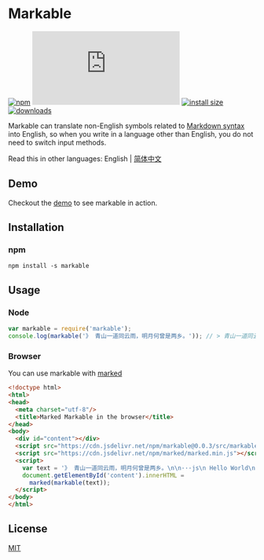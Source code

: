 # Markable

[![npm](https://badgen.net/npm/v/markable)](https://www.npmjs.com/package/markable)
[![gzip size](https://badgen.net/badgesize/gzip/https://cdn.jsdelivr.net/npm/markable@0.0.3/src/markable.min.js)](https://cdn.jsdelivr.net/npm/markable@0.0.3/src/markable.min.js)
[![install size](https://badgen.net/packagephobia/install/markable)](https://packagephobia.now.sh/result?p=markable)
[![downloads](https://badgen.net/npm/dt/markable)](https://www.npmjs.com/package/markable)

Markable can translate non-English symbols related to  [Markdown syntax](https://daringfireball.net/projects/markdown/syntax) into English, so when you write in a language other than English, you do not need to switch input methods.

Read this in other languages: English | [简体中文](https://github.com/hbhde/markable/blob/master/README_ZH-CN.md)

## Demo

Checkout the [demo](http://lengyue.ink/markable-markdown-editor/) to see markable in action.

## Installation

### npm

```
npm install -s markable
```

## Usage

### Node

```js
var markable = require('markable');
console.log(markable('》 青山一道同云雨，明月何曾是两乡。')); // > 青山一道同云雨，明月何曾是两乡。
```

### Browser

You can use markable with [marked](https://github.com/markedjs/marked)

```html
<!doctype html>
<html>
<head>
  <meta charset="utf-8"/>
  <title>Marked Markable in the browser</title>
</head>
<body>
  <div id="content"></div>
  <script src="https://cdn.jsdelivr.net/npm/markable@0.0.3/src/markable.min.js"></script>
  <script src="https://cdn.jsdelivr.net/npm/marked/marked.min.js"></script>
  <script>
    var text = '》 青山一道同云雨，明月何曾是两乡。\n\n···js\n Hello World\n···';
    document.getElementById('content').innerHTML =
      marked(markable(text));
  </script>
</body>
</html>
```

## License

[MIT](https://github.com/hbhde/markable/blob/master/LICENSE)

